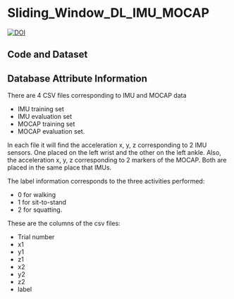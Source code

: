 # Sliding_Window_DL_IMU_MOCAP

[![DOI](https://zenodo.org/badge/506383720.svg)](https://zenodo.org/badge/latestdoi/506383720)

## Code and Dataset



## Database Attribute Information
There are 4 CSV files corresponding to IMU and MOCAP data
- IMU training set
- IMU evaluation set
- MOCAP training set
- MOCAP evaluation set.

In each file it will find the acceleration x, y, z corresponding to 2 IMU sensors. One placed on the left wrist and the other on the left ankle. Also, the acceleration x, y, z corresponding to 2 markers of the MOCAP. Both are placed in the same place that IMUs.

The label information corresponds to the three activities performed:
- 0 for walking
- 1 for sit-to-stand
- 2 for squatting.

These are the columns of the csv files:
- Trial number
- x1
- y1
- z1
- x2
- y2
- z2
- label
